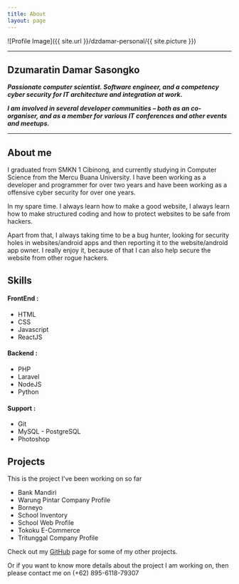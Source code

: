 ```yaml
---
title: About
layout: page
---
```


![Profile Image]({{ site.url }}/dzdamar-personal/{{ site.picture }})

---

<h2>Dzumaratin Damar Sasongko</h2>

_**Passionate computer scientist. Software engineer, and a competency cyber security for IT architecture and integration at work.**_

_**I am involved in several developer communities – both as an co-organiser, and as a member for various IT conferences and other events and meetups.**_


---

<h2>About me</h2>
<p>I graduated from SMKN 1 Cibinong, and currently studying in Computer Science from the Mercu Buana University. I have been working as a developer and programmer for over two years and have been working as a offensive cyber security for over one years.</p>

<p>In my spare time. I always learn how to make a good website, I always learn how to make structured coding and how to protect websites to be safe from hackers.</p>

<p>Apart from that, I always taking time to be a bug hunter, looking for security holes in websites/android apps and then reporting it to the website/android app owner. I really enjoy it, because of that I can also help secure the website from other rogue hackers.</p>

<h2>Skills</h2>
<h4>FrontEnd :</h4>
<ul class="skill-list">
	<li>HTML</li>
	<li>CSS</li>
	<li>Javascript </li>
	<li>ReactJS</li>
</ul>

<h4>Backend :</h4>
<ul class="skill-list">
	<li>PHP</li>
	<li>Laravel</li>
	<li>NodeJS</li>
	<li>Python</li>
</ul>

<h4>Support :</h4>
<ul class="skill-list">
	<li>Git</li>
	<li>MySQL - PostgreSQL</li>
	<li>Photoshop</li>
</ul>

<h2>Projects</h2>

This is the project I've been working on so far

<ul>
	<li>Bank Mandiri</li>
	<li>Warung Pintar Company Profile</li>
	<li>Borneyo</li>
	<li>School Inventory</li>
	<li>School Web Profile</li>
	<li>Tokoku E-Commerce</li>
	<li>Tritunggal Company Profile</li>
</ul>

Check out my [GitHub][1] page for some of my other projects.

Or if you want to know more details about the project I am working on, then please contact me on (+62) 895-6118-79307

[1]: https://github.com/dzdamars
